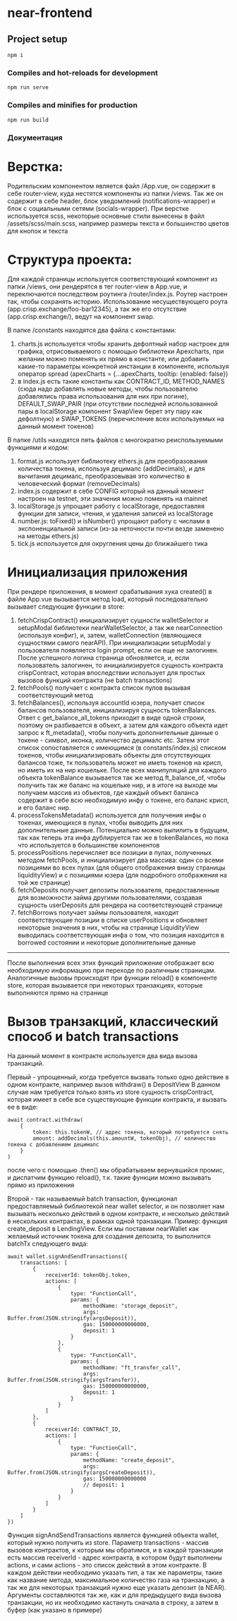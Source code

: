 # near-frontend

## Project setup
```
npm i
```

### Compiles and hot-reloads for development
```
npm run serve
```

### Compiles and minifies for production
```
npm run build
```

### Документация
# Верстка:
Родительским компонентом является файл /App.vue, он содержит в себе router-view, куда нестятся компоненты из папки /views. Так же он содержит в себе header, блок уведомлений (notifications-wrapper) и блок с социальными сетями (socials-wrapper).
При верстке используется scss, некоторые основные стили вынесены в файл /assets/scss/main.scss, например размеры текста и большинство цветов для кнопок и текста

# Структура проекта:
Для каждой страницы используется соответствующий компонент из папки /views, они рендерятся в тег router-view в App.vue, и переключаются последством роутинга /router/index.js. Роутер настроен так, чтобы сохранять историю. Использование несуществующего роута (app.crisp.exchange/foo-bar12345), а так же его отсутствие (app.crisp.exchange/), ведут на компонент swap. 

В папке /constants находятся два файла с константами:

1. charts.js используется чтобы хранить дефолтный набор настроек для графика, отрисовываемого с помощью библиотеки Apexcharts, при желании можно поменять их прямо в константе, или добавить какие-то параметры конкретной инстанции в компоненте, используя оператор spread (apexCharts = {...apexCharts, tooltip: {enabled: false})
2. в index.js есть такие константы как CONTRACT_ID, METHOD_NAMES (сюда надо добавлять новые методы, чтобы пользователю добавлялись права использования для них при логине), DEFAULT_SWAP_PAIR (при отсутствии последней использованной пары в localStorage компонент SwapView берет эту пару как дефолтную) и SWAP_TOKENS (перечисление всех используемых на данный момент токенов)

В папке /utils находятся пять файлов с многократно реиспользуемыми функциями и кодом:

1. format.js использует библиотеку ethers.js для преобразования количества токена, используя децималс (addDecimals), и для вычитания децималс, преобразовывая это количество в человеческий формат (removeDecimals)
2. index.js содержит в себе CONFIG который на данный момент настроен на testnet, эти значения можно поменять на mainnet
3. localStorage.js упрощает работу с localStorage, предоставляя функции для записи, чтения, и удаления записей из localStorage
4. number.js: toFixed() и isNumber() упрощают работу с числами в экспоненциальной записи (из-за неточности почти везде заменено на методы ethers.js)
5. tick.js используется для округления цены до ближайшего тика

# Инициализация приложения

При рендере приложения, в момент срабатывания хука created() в файле App.vue вызывается метод load, который последовательно вызывает следующие функции в store:

1. fetchCrispContract() инициализирует сущности walletSelector и setupModal библиотеки nearWalletSelector, а так же nearConnection (используя конфиг), и, затем, walletConnection (являющиеся сущностями самого nearAPI). При инициализации setupModal у пользователя появляется login prompt, если он еще не залогинен. После успешного логина страница обновляется, и, если пользователь залогинен, то инициализируется сущность контракта crispContract, которая впоследствии использует для простых вызовов функций контракта (не batch transactions)
2. fetchPools() получает с контракта список пулов вызывая соответствующий метод
3. fetchBalances(), используя accountId юзера, получает список балансов пользователя, инициализируя сущность tokenBalances. Ответ с get_balance_all_tokens приходит в виде одной строки, поэтому он разбивается в объект, а затем для каждого объекта идет запрос к ft_metadata(), чтобы получить дополнительные данные о токене - символ, иконка, количество децималс etc. Затем этот список сопоставляется с имеющимся (в constants/index.js) списком токенов, чтобы инициализировать объекты для отсутствующих балансов тоже, тк пользователь может не иметь токенов на крисп, но иметь их на нир кошельке. После всех манипуляций для каждого объекта tokenBalance вызывается так же метод ft_balance_of, чтобы получить так же баланс на кошельке нир, и в итоге на выходе мы получаем массив из объектов, где каждый объект баланса содержит в себе всю необходимую инфу о токене, его баланс крисп, и его баланс нир.
4. processTokensMetadata() используется для получения инфы о токенах, имеющихся в пулах, чтобы выводить для них дополнительные данные. Потенциально можно выпилить в будущем, так как теперь эта инфа дублируется так же в tokenBalances, но пока что используется в большинстве компонентов
5. processPositions перечисляет все позиции в пулах, полученных методом fetchPools, и инициализирует два массива: один со всеми позициями во всех пулах (для общего отображения внизу страницы liquidityView) и с позициями юзера (для подробного отображения на той же странице)
6. fetchDeposits получает депозиты пользователя, предоставленные для возможности займа другими пользователями, создавая сущность userDeposits для рендера на соответствующей странице
7. fetchBorrows получает займы пользователя, находит соответствующие позиции в списке userPositions и обновляет некоторые значения в них, чтобы на странице LiquidityView выводилась соответствующая инфа о том, что позиция находится в borrowed состоянии и некоторые дополнительные данные
_____
После выполнения всех этих функций приложение отображает всю необходимую информацию при переходе по различным страницам. Аналогичные вызовы происходят при функции reload() в компоненте store, которая вызывается при некоторых транзакциях, которые выполняются прямо на странице

# Вызов транзакций, классический способ и batch transactions

На данный момент в контракте используется два вида вызова транзакций.

Первый - упрощенный, когда требуется вызвать только одно действие в одном контракте, например вызов withdraw() в DepositView
В данном случае нам требуется только взять из store сущность crispContract, которая имеет в себе все существующие функции контракта, и вызвать ее в виде:
```
await contract.withdraw(
    {
        token: this.tokenW, // адрес токена, который потребуется снять
        amount: addDecimals(this.amountW, tokenObj), // количество токена с добавлением децималс
    }
)
```
после чего с помощью .then() мы обрабатываем вернувшийся промис, и диспатчим функцию reload(), т.к. такие функции можно вызывать прямо из приложения

Второй - так называемый batch transaction, функционал предоставляемый библиотекой near wallet selector, и он позволяет нам вызывать несколько действий в одном контракте, и несколько действий в нескольких контрактах, в рамках одной транзакции.
Пример: функция create_deposit в LendingView. Если мы поставим nearWallet как желаемый источник токена для создания депозита, то выполнится batchTx следующего вида: 
```
await wallet.signAndSendTransactions({
    transactions: [
        {
            receiverId: tokenObj.token,
            actions: [
                {
                    type: "FunctionCall",
                    params: {
                        methodName: "storage_deposit",
                        args: Buffer.from(JSON.stringify(argsDeposit)),
                        gas: 150000000000000,
                        deposit: 1
                    }
                },
                {
                    type: "FunctionCall",
                    params: {
                        methodName: "ft_transfer_call",
                        args: Buffer.from(JSON.stringify(argsTransfer)),
                        gas: 150000000000000,
                        deposit: 1
                    }
                }
            ]
        },
        {
            receiverId: CONTRACT_ID,
            actions: [
                {
                    type: "FunctionCall",
                    params: {
                        methodName: "create_deposit",
                        args: Buffer.from(JSON.stringify(argsCreateDeposit)),
                        gas: 150000000000000
                        // deposit: 1
                    }
                }
            ]
        }
    ]
})
```
Функция signAndSendTransactions является функцией объекта wallet, который нужно получить из store. 
Параметр transactions - массив вызовов контрактов, к которым мы обратимся, и в каждой транзакции есть массив receiverId - адрес контракта, в котором будут выполнены actions, и сами actions - это список действий в этом контракте. 
В каждом действии необходимо указать тип, а так же параметры, такие как название метода, максимальное количество газа на транзакцию, а так же для некоторых транзакций нужно еще указать депозит (в NEAR). Аргументы составляются так же, как и для предыдущего вида вызова транзакции, но их необходимо кастануть сначала в строку, а затем в буфер (как указано в примере)
